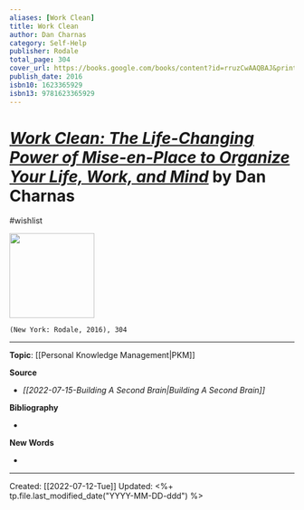 ```yaml
---
aliases: [Work Clean]
title: Work Clean
author: Dan Charnas
category: Self-Help
publisher: Rodale
total_page: 304
cover_url: https://books.google.com/books/content?id=rruzCwAAQBAJ&printsec=frontcover&img=1&zoom=1&edge=curl&source=gbs_api
publish_date: 2016
isbn10: 1623365929
isbn13: 9781623365929
---
```

# [*Work Clean: The Life-Changing Power of Mise-en-Place to Organize Your Life, Work, and Mind*]() by Dan Charnas
#wishlist

<img src="https://books.google.com/books/content?id=rruzCwAAQBAJ&printsec=frontcover&img=1&zoom=1&edge=curl&source=gbs_api" width=150>

`(New York: Rodale, 2016), 304`


--- 
**Topic**: [[Personal Knowledge Management|PKM]]

**Source**
- *[[2022-07-15-Building A Second Brain|Building A Second Brain]]*


**Bibliography**

- 

**New Words**

- 

---
Created: [[2022-07-12-Tue]]
Updated: <%+ tp.file.last_modified_date("YYYY-MM-DD-ddd") %>
